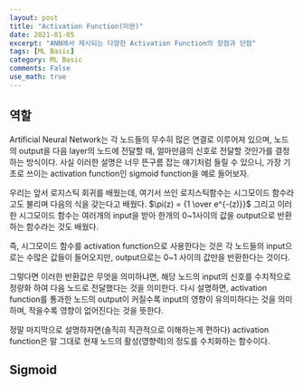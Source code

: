 ```yaml
---
layout: post
title: "Activation Function(미완)"
date: 2021-01-05
excerpt: "ANN에서 제시되는 다양한 Activation Function의 장점과 단점"
tags: [ML Basic]
category: ML Basic
comments: False
use_math: true
---
```


## 역할
Artificial Neural Network는 각 노드들의 무수히 많은 연결로 이루어져 있으며, 노드의 output을 다음 layer의 노드에 전달할 때, 얼마만큼의 신호로 전달할 것인가를 결정하는 방식이다.
사실 이러한 설명은 너무 뜬구름 잡는 얘기처럼 들릴 수 있으니, 가장 기초로 쓰이는 activation function인 sigmoid function을 예로 들어보자.

우리는 앞서 로지스틱 회귀를 배웠는데, 여기서 쓰인 로지스틱함수는 시그모이드 함수라고도 불리며 다음의 식을 갖는다고 배웠다. $\pi(z) = {1 \over e^{-(z)}}$ 
그리고 이러한 시그모이드 함수는 여러개의 input을 받아 한개의 0~1사이의 값을 output으로 반환하는 함수라는 것도 배웠다.

즉, 시그모이드 함수를 activation function으로 사용한다는 것은 각 노드들의 input으로는 수많은 값들이 들어오지만, output으로는 0~1 사이의 값만을 반환한다는 것이다.

그렇다면 이러한 반환값은 무엇을 의미하냐면, 해당 노드의 input의 신호를 수치적으로 정량화 하여 다음 노드로 전달했다는 것을 의미한다.
다시 설명하면, activation function를 통과한 노드의 output이 커질수록 input의 영향이 유의미하다는 것을 의미하며, 작을수록 영향이 없어진다는 것을 뜻한다.

정말 마지막으로 설명하자면(솔직히 직관적으로 이해하는게 편하다) activation function은 말 그대로 현재 노드의 활성(영향력)의 정도를 수치화하는 함수이다.

## Sigmoid
